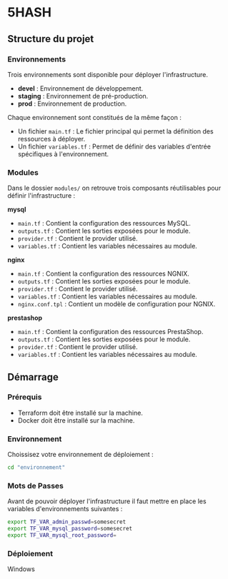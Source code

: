 # 5HASH

## Structure du projet 

### Environnements 

Trois environnements sont disponible pour déployer l'infrastructure.

*   **devel** : Environnement de développement.
*   **staging** : Environnement de pré-production.
*   **prod** : Environnement de production.

Chaque environnement sont constitués de la même façon :
*   Un fichier `main.tf` : Le fichier principal qui permet la définition des ressources à déployer.
*   Un fichier `variables.tf` : Permet de définir des variables d'entrée spécifiques à l'environnement. 

### Modules 

Dans le dossier `modules/` on retrouve trois composants réutilisables pour définir l'infrastructure :

**mysql**

*   `main.tf` : Contient la configuration des ressources MySQL.
*   `outputs.tf` : Contient les sorties exposées pour le module.
*   `provider.tf` : Contient le provider utilisé.
*   `variables.tf` : Contient les variables nécessaires au module. 

**nginx**

*   `main.tf` : Contient la configuration des ressources NGNIX.
*   `outputs.tf` : Contient les sorties exposées pour le module.
*   `provider.tf` : Contient le provider utilisé.
*   `variables.tf` : Contient les variables nécessaires au module. 
*   `nginx.conf.tpl` : Contient un modèle de configuration pour NGNIX. 

**prestashop**

*   `main.tf` : Contient la configuration des ressources PrestaShop.
*   `outputs.tf` : Contient les sorties exposées pour le module.
*   `provider.tf` : Contient le provider utilisé.
*   `variables.tf` : Contient les variables nécessaires au module. 

## Démarrage

### Prérequis

*   Terraform doit être installé sur la machine.
*   Docker doit être installé sur la machine.

### Environnement

Choissisez votre environnement de déploiement :

```Bash
cd "environnement"
```

### Mots de Passes

Avant de pouvoir déployer l'infrastructure il faut mettre en place les variables d'environnements suivantes : 

```Bash
export TF_VAR_admin_passwd=somesecret
export TF_VAR_mysql_password=somesecret
export TF_VAR_mysql_root_password=
```

### Déploiement

Windows